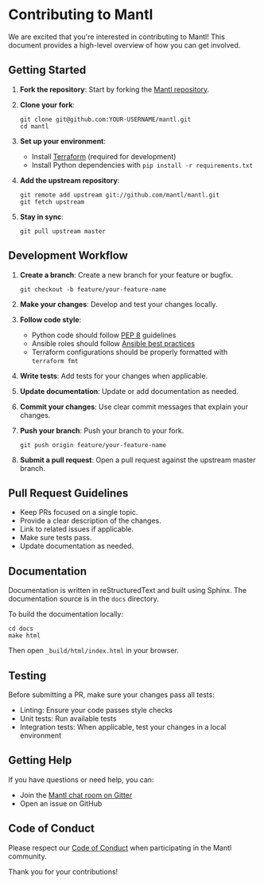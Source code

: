 # Contributing to Mantl

We are excited that you're interested in contributing to Mantl! This document provides a high-level overview of how you can get involved.

## Getting Started

1. **Fork the repository**: Start by forking the [Mantl repository](https://github.com/mantl/mantl).

2. **Clone your fork**: 
   ```
   git clone git@github.com:YOUR-USERNAME/mantl.git
   cd mantl
   ```

3. **Set up your environment**:
   - Install [Terraform](https://www.terraform.io/downloads.html) (required for development)
   - Install Python dependencies with `pip install -r requirements.txt`

4. **Add the upstream repository**:
   ```
   git remote add upstream git://github.com/mantl/mantl.git
   git fetch upstream
   ```

5. **Stay in sync**:
   ```
   git pull upstream master
   ```

## Development Workflow

1. **Create a branch**: Create a new branch for your feature or bugfix.
   ```
   git checkout -b feature/your-feature-name
   ```

2. **Make your changes**: Develop and test your changes locally.

3. **Follow code style**: 
   - Python code should follow [PEP 8](https://www.python.org/dev/peps/pep-0008/) guidelines
   - Ansible roles should follow [Ansible best practices](https://docs.ansible.com/ansible/latest/user_guide/playbooks_best_practices.html)
   - Terraform configurations should be properly formatted with `terraform fmt`

4. **Write tests**: Add tests for your changes when applicable.

5. **Update documentation**: Update or add documentation as needed.

6. **Commit your changes**: Use clear commit messages that explain your changes.

7. **Push your branch**: Push your branch to your fork.
   ```
   git push origin feature/your-feature-name
   ```

8. **Submit a pull request**: Open a pull request against the upstream master branch.

## Pull Request Guidelines

* Keep PRs focused on a single topic.
* Provide a clear description of the changes.
* Link to related issues if applicable.
* Make sure tests pass.
* Update documentation as needed.

## Documentation

Documentation is written in reStructuredText and built using Sphinx. The documentation source is in the `docs` directory.

To build the documentation locally:

```
cd docs
make html
```

Then open `_build/html/index.html` in your browser.

## Testing

Before submitting a PR, make sure your changes pass all tests:

- Linting: Ensure your code passes style checks
- Unit tests: Run available tests
- Integration tests: When applicable, test your changes in a local environment

## Getting Help

If you have questions or need help, you can:

- Join the [Mantl chat room on Gitter](https://gitter.im/CiscoCloud/mantl)
- Open an issue on GitHub

## Code of Conduct

Please respect our [Code of Conduct](code-of-conduct.md) when participating in the Mantl community.

Thank you for your contributions!